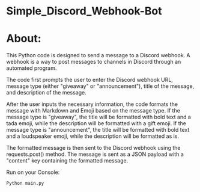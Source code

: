 # Simple_Discord_Webhook-Bot

<h1>About:</h1>
This Python code is designed to send a message to a Discord webhook. A webhook is a way to post messages to channels in Discord through an automated program.

The code first prompts the user to enter the Discord webhook URL, message type (either "giveaway" or "announcement"), title of the message, and description of the message.

After the user inputs the necessary information, the code formats the message with Markdown and Emoji based on the message type. If the message type is "giveaway", the title will be formatted with bold text and a tada emoji, while the description will be formatted with a gift emoji. If the message type is "announcement", the title will be formatted with bold text and a loudspeaker emoji, while the description will be formatted as is.

The formatted message is then sent to the Discord webhook using the requests.post() method. The message is sent as a JSON payload with a "content" key containing the formatted message.

</h2>Run on your Console:</h2>

<code>Python main.py</code>



